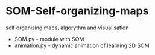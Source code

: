 # SOM-Self-organizing-maps
self organising maps, algorythm and visualisation
* SOM.py - module with SOM
* animation.py - dynamic animation of learning 2D SOM
